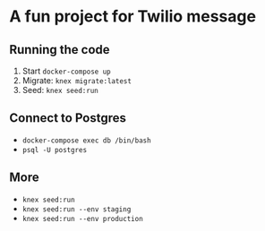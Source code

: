 # A fun project for Twilio message

## Running the code

1. Start `docker-compose up`
1. Migrate: `knex migrate:latest`
1. Seed: `knex seed:run`

## Connect to Postgres

* `docker-compose exec db /bin/bash`
* `psql -U postgres`

## More

* `knex seed:run`
* `knex seed:run --env staging`
* `knex seed:run --env production`